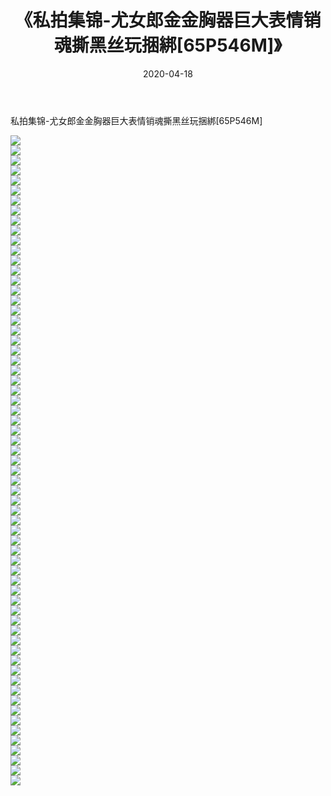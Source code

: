 ﻿---
layout: post
title:  《私拍集锦-尤女郎金金胸器巨大表情销魂撕黑丝玩捆綁[65P546M]》
date:   2020-04-18
img: http://imgx.orgx.ga/漏D/网络美图/2020/私拍集锦-尤女郎金金胸器巨大表情销魂撕黑丝玩捆綁[65P546M]/000.jpg
categories: [美女, 清纯, 唯美]
---

私拍集锦-尤女郎金金胸器巨大表情销魂撕黑丝玩捆綁[65P546M]

  ![](http://imgx.orgx.ga/漏D/网络美图/2020/私拍集锦-尤女郎金金胸器巨大表情销魂撕黑丝玩捆綁[65P546M]/001.jpg) <br> ![](http://imgx.orgx.ga/漏D/网络美图/2020/私拍集锦-尤女郎金金胸器巨大表情销魂撕黑丝玩捆綁[65P546M]/002.jpg) <br> ![](http://imgx.orgx.ga/漏D/网络美图/2020/私拍集锦-尤女郎金金胸器巨大表情销魂撕黑丝玩捆綁[65P546M]/003.jpg) <br> ![](http://imgx.orgx.ga/漏D/网络美图/2020/私拍集锦-尤女郎金金胸器巨大表情销魂撕黑丝玩捆綁[65P546M]/004.jpg) <br> ![](http://imgx.orgx.ga/漏D/网络美图/2020/私拍集锦-尤女郎金金胸器巨大表情销魂撕黑丝玩捆綁[65P546M]/005.jpg) <br> ![](http://imgx.orgx.ga/漏D/网络美图/2020/私拍集锦-尤女郎金金胸器巨大表情销魂撕黑丝玩捆綁[65P546M]/006.jpg) <br> ![](http://imgx.orgx.ga/漏D/网络美图/2020/私拍集锦-尤女郎金金胸器巨大表情销魂撕黑丝玩捆綁[65P546M]/007.jpg) <br> ![](http://imgx.orgx.ga/漏D/网络美图/2020/私拍集锦-尤女郎金金胸器巨大表情销魂撕黑丝玩捆綁[65P546M]/008.jpg) <br> ![](http://imgx.orgx.ga/漏D/网络美图/2020/私拍集锦-尤女郎金金胸器巨大表情销魂撕黑丝玩捆綁[65P546M]/009.jpg) <br> ![](http://imgx.orgx.ga/漏D/网络美图/2020/私拍集锦-尤女郎金金胸器巨大表情销魂撕黑丝玩捆綁[65P546M]/010.jpg) <br> ![](http://imgx.orgx.ga/漏D/网络美图/2020/私拍集锦-尤女郎金金胸器巨大表情销魂撕黑丝玩捆綁[65P546M]/011.jpg) <br> ![](http://imgx.orgx.ga/漏D/网络美图/2020/私拍集锦-尤女郎金金胸器巨大表情销魂撕黑丝玩捆綁[65P546M]/012.jpg) <br> ![](http://imgx.orgx.ga/漏D/网络美图/2020/私拍集锦-尤女郎金金胸器巨大表情销魂撕黑丝玩捆綁[65P546M]/013.jpg) <br> ![](http://imgx.orgx.ga/漏D/网络美图/2020/私拍集锦-尤女郎金金胸器巨大表情销魂撕黑丝玩捆綁[65P546M]/014.jpg) <br> ![](http://imgx.orgx.ga/漏D/网络美图/2020/私拍集锦-尤女郎金金胸器巨大表情销魂撕黑丝玩捆綁[65P546M]/015.jpg) <br> ![](http://imgx.orgx.ga/漏D/网络美图/2020/私拍集锦-尤女郎金金胸器巨大表情销魂撕黑丝玩捆綁[65P546M]/016.jpg) <br> ![](http://imgx.orgx.ga/漏D/网络美图/2020/私拍集锦-尤女郎金金胸器巨大表情销魂撕黑丝玩捆綁[65P546M]/017.jpg) <br> ![](http://imgx.orgx.ga/漏D/网络美图/2020/私拍集锦-尤女郎金金胸器巨大表情销魂撕黑丝玩捆綁[65P546M]/018.jpg) <br> ![](http://imgx.orgx.ga/漏D/网络美图/2020/私拍集锦-尤女郎金金胸器巨大表情销魂撕黑丝玩捆綁[65P546M]/019.jpg) <br> ![](http://imgx.orgx.ga/漏D/网络美图/2020/私拍集锦-尤女郎金金胸器巨大表情销魂撕黑丝玩捆綁[65P546M]/020.jpg) <br> ![](http://imgx.orgx.ga/漏D/网络美图/2020/私拍集锦-尤女郎金金胸器巨大表情销魂撕黑丝玩捆綁[65P546M]/021.jpg) <br> ![](http://imgx.orgx.ga/漏D/网络美图/2020/私拍集锦-尤女郎金金胸器巨大表情销魂撕黑丝玩捆綁[65P546M]/022.jpg) <br> ![](http://imgx.orgx.ga/漏D/网络美图/2020/私拍集锦-尤女郎金金胸器巨大表情销魂撕黑丝玩捆綁[65P546M]/023.jpg) <br> ![](http://imgx.orgx.ga/漏D/网络美图/2020/私拍集锦-尤女郎金金胸器巨大表情销魂撕黑丝玩捆綁[65P546M]/024.jpg) <br> ![](http://imgx.orgx.ga/漏D/网络美图/2020/私拍集锦-尤女郎金金胸器巨大表情销魂撕黑丝玩捆綁[65P546M]/025.jpg) <br> ![](http://imgx.orgx.ga/漏D/网络美图/2020/私拍集锦-尤女郎金金胸器巨大表情销魂撕黑丝玩捆綁[65P546M]/026.jpg) <br> ![](http://imgx.orgx.ga/漏D/网络美图/2020/私拍集锦-尤女郎金金胸器巨大表情销魂撕黑丝玩捆綁[65P546M]/027.jpg) <br> ![](http://imgx.orgx.ga/漏D/网络美图/2020/私拍集锦-尤女郎金金胸器巨大表情销魂撕黑丝玩捆綁[65P546M]/028.jpg) <br> ![](http://imgx.orgx.ga/漏D/网络美图/2020/私拍集锦-尤女郎金金胸器巨大表情销魂撕黑丝玩捆綁[65P546M]/029.jpg) <br> ![](http://imgx.orgx.ga/漏D/网络美图/2020/私拍集锦-尤女郎金金胸器巨大表情销魂撕黑丝玩捆綁[65P546M]/030.jpg) <br> ![](http://imgx.orgx.ga/漏D/网络美图/2020/私拍集锦-尤女郎金金胸器巨大表情销魂撕黑丝玩捆綁[65P546M]/031.jpg) <br> ![](http://imgx.orgx.ga/漏D/网络美图/2020/私拍集锦-尤女郎金金胸器巨大表情销魂撕黑丝玩捆綁[65P546M]/032.jpg) <br> ![](http://imgx.orgx.ga/漏D/网络美图/2020/私拍集锦-尤女郎金金胸器巨大表情销魂撕黑丝玩捆綁[65P546M]/033.jpg) <br> ![](http://imgx.orgx.ga/漏D/网络美图/2020/私拍集锦-尤女郎金金胸器巨大表情销魂撕黑丝玩捆綁[65P546M]/034.jpg) <br> ![](http://imgx.orgx.ga/漏D/网络美图/2020/私拍集锦-尤女郎金金胸器巨大表情销魂撕黑丝玩捆綁[65P546M]/035.jpg) <br> ![](http://imgx.orgx.ga/漏D/网络美图/2020/私拍集锦-尤女郎金金胸器巨大表情销魂撕黑丝玩捆綁[65P546M]/036.jpg) <br> ![](http://imgx.orgx.ga/漏D/网络美图/2020/私拍集锦-尤女郎金金胸器巨大表情销魂撕黑丝玩捆綁[65P546M]/037.jpg) <br> ![](http://imgx.orgx.ga/漏D/网络美图/2020/私拍集锦-尤女郎金金胸器巨大表情销魂撕黑丝玩捆綁[65P546M]/038.jpg) <br> ![](http://imgx.orgx.ga/漏D/网络美图/2020/私拍集锦-尤女郎金金胸器巨大表情销魂撕黑丝玩捆綁[65P546M]/039.jpg) <br> ![](http://imgx.orgx.ga/漏D/网络美图/2020/私拍集锦-尤女郎金金胸器巨大表情销魂撕黑丝玩捆綁[65P546M]/040.jpg) <br> ![](http://imgx.orgx.ga/漏D/网络美图/2020/私拍集锦-尤女郎金金胸器巨大表情销魂撕黑丝玩捆綁[65P546M]/041.jpg) <br> ![](http://imgx.orgx.ga/漏D/网络美图/2020/私拍集锦-尤女郎金金胸器巨大表情销魂撕黑丝玩捆綁[65P546M]/042.jpg) <br> ![](http://imgx.orgx.ga/漏D/网络美图/2020/私拍集锦-尤女郎金金胸器巨大表情销魂撕黑丝玩捆綁[65P546M]/043.jpg) <br> ![](http://imgx.orgx.ga/漏D/网络美图/2020/私拍集锦-尤女郎金金胸器巨大表情销魂撕黑丝玩捆綁[65P546M]/044.jpg) <br> ![](http://imgx.orgx.ga/漏D/网络美图/2020/私拍集锦-尤女郎金金胸器巨大表情销魂撕黑丝玩捆綁[65P546M]/045.jpg) <br> ![](http://imgx.orgx.ga/漏D/网络美图/2020/私拍集锦-尤女郎金金胸器巨大表情销魂撕黑丝玩捆綁[65P546M]/046.jpg) <br> ![](http://imgx.orgx.ga/漏D/网络美图/2020/私拍集锦-尤女郎金金胸器巨大表情销魂撕黑丝玩捆綁[65P546M]/047.jpg) <br> ![](http://imgx.orgx.ga/漏D/网络美图/2020/私拍集锦-尤女郎金金胸器巨大表情销魂撕黑丝玩捆綁[65P546M]/048.jpg) <br> ![](http://imgx.orgx.ga/漏D/网络美图/2020/私拍集锦-尤女郎金金胸器巨大表情销魂撕黑丝玩捆綁[65P546M]/049.jpg) <br> ![](http://imgx.orgx.ga/漏D/网络美图/2020/私拍集锦-尤女郎金金胸器巨大表情销魂撕黑丝玩捆綁[65P546M]/050.jpg) <br> ![](http://imgx.orgx.ga/漏D/网络美图/2020/私拍集锦-尤女郎金金胸器巨大表情销魂撕黑丝玩捆綁[65P546M]/051.jpg) <br> ![](http://imgx.orgx.ga/漏D/网络美图/2020/私拍集锦-尤女郎金金胸器巨大表情销魂撕黑丝玩捆綁[65P546M]/052.jpg) <br> ![](http://imgx.orgx.ga/漏D/网络美图/2020/私拍集锦-尤女郎金金胸器巨大表情销魂撕黑丝玩捆綁[65P546M]/053.jpg) <br> ![](http://imgx.orgx.ga/漏D/网络美图/2020/私拍集锦-尤女郎金金胸器巨大表情销魂撕黑丝玩捆綁[65P546M]/054.jpg) <br> ![](http://imgx.orgx.ga/漏D/网络美图/2020/私拍集锦-尤女郎金金胸器巨大表情销魂撕黑丝玩捆綁[65P546M]/055.jpg) <br> ![](http://imgx.orgx.ga/漏D/网络美图/2020/私拍集锦-尤女郎金金胸器巨大表情销魂撕黑丝玩捆綁[65P546M]/056.jpg) <br> ![](http://imgx.orgx.ga/漏D/网络美图/2020/私拍集锦-尤女郎金金胸器巨大表情销魂撕黑丝玩捆綁[65P546M]/057.jpg) <br> ![](http://imgx.orgx.ga/漏D/网络美图/2020/私拍集锦-尤女郎金金胸器巨大表情销魂撕黑丝玩捆綁[65P546M]/058.jpg) <br> ![](http://imgx.orgx.ga/漏D/网络美图/2020/私拍集锦-尤女郎金金胸器巨大表情销魂撕黑丝玩捆綁[65P546M]/059.jpg) <br> ![](http://imgx.orgx.ga/漏D/网络美图/2020/私拍集锦-尤女郎金金胸器巨大表情销魂撕黑丝玩捆綁[65P546M]/060.jpg) <br> ![](http://imgx.orgx.ga/漏D/网络美图/2020/私拍集锦-尤女郎金金胸器巨大表情销魂撕黑丝玩捆綁[65P546M]/061.jpg) <br> ![](http://imgx.orgx.ga/漏D/网络美图/2020/私拍集锦-尤女郎金金胸器巨大表情销魂撕黑丝玩捆綁[65P546M]/062.jpg) <br> ![](http://imgx.orgx.ga/漏D/网络美图/2020/私拍集锦-尤女郎金金胸器巨大表情销魂撕黑丝玩捆綁[65P546M]/063.jpg) <br> ![](http://imgx.orgx.ga/漏D/网络美图/2020/私拍集锦-尤女郎金金胸器巨大表情销魂撕黑丝玩捆綁[65P546M]/064.jpg) <br> ![](http://imgx.orgx.ga/漏D/网络美图/2020/私拍集锦-尤女郎金金胸器巨大表情销魂撕黑丝玩捆綁[65P546M]/065.jpg) <br>
